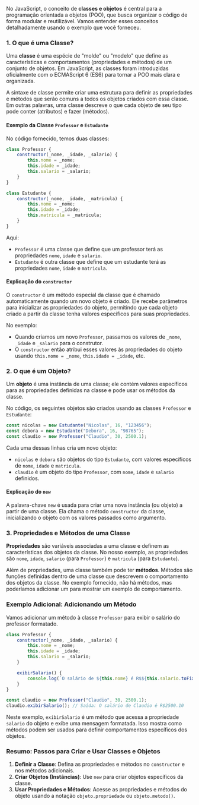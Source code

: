 No JavaScript, o conceito de **classes e objetos** é central para a programação orientada a objetos (POO), que busca organizar o código de forma modular e reutilizável. Vamos entender esses conceitos detalhadamente usando o exemplo que você forneceu.

### 1. O que é uma Classe?
Uma **classe** é uma espécie de "molde" ou "modelo" que define as características e comportamentos (propriedades e métodos) de um conjunto de objetos. Em JavaScript, as classes foram introduzidas oficialmente com o ECMAScript 6 (ES6) para tornar a POO mais clara e organizada.

A sintaxe de classe permite criar uma estrutura para definir as propriedades e métodos que serão comuns a todos os objetos criados com essa classe. Em outras palavras, uma classe descreve o que cada objeto de seu tipo pode conter (atributos) e fazer (métodos).

#### Exemplo da Classe `Professor` e `Estudante`
No código fornecido, temos duas classes:

```javascript
class Professor {
    constructor(_nome, _idade, _salario) {
        this.nome = _nome;
        this.idade = _idade;
        this.salario = _salario;
    }
}
```

```javascript
class Estudante {
    constructor(_nome, _idade, _matricula) {
        this.nome = _nome;
        this.idade = _idade;
        this.matricula = _matricula;
    }
}
```

Aqui:
- `Professor` é uma classe que define que um professor terá as propriedades `nome`, `idade` e `salario`.
- `Estudante` é outra classe que define que um estudante terá as propriedades `nome`, `idade` e `matricula`.

#### Explicação do `constructor`
O `constructor` é um método especial da classe que é chamado automaticamente quando um novo objeto é criado. Ele recebe parâmetros para inicializar as propriedades do objeto, permitindo que cada objeto criado a partir da classe tenha valores específicos para suas propriedades.

No exemplo:
- Quando criamos um novo `Professor`, passamos os valores de `_nome`, `_idade` e `_salario` para o construtor.
- O `constructor` então atribui esses valores às propriedades do objeto usando `this.nome = _nome`, `this.idade = _idade`, etc.

### 2. O que é um Objeto?
Um **objeto** é uma instância de uma classe; ele contém valores específicos para as propriedades definidas na classe e pode usar os métodos da classe.

No código, os seguintes objetos são criados usando as classes `Professor` e `Estudante`:

```javascript
const nicolas = new Estudante("Nicolas", 16, "123456");
const debora = new Estudante("Debora", 16, "98765");
const claudio = new Professor("Claudio", 30, 2500.1);
```

Cada uma dessas linhas cria um novo objeto:
- `nicolas` e `debora` são objetos do tipo `Estudante`, com valores específicos de `nome`, `idade` e `matricula`.
- `claudio` é um objeto do tipo `Professor`, com `nome`, `idade` e `salario` definidos.

#### Explicação do `new`
A palavra-chave `new` é usada para criar uma nova instância (ou objeto) a partir de uma classe. Ela chama o método `constructor` da classe, inicializando o objeto com os valores passados como argumento.

### 3. Propriedades e Métodos de uma Classe
**Propriedades** são variáveis associadas a uma classe e definem as características dos objetos da classe. No nosso exemplo, as propriedades são `nome`, `idade`, `salario` (para `Professor`) e `matricula` (para `Estudante`).

Além de propriedades, uma classe também pode ter **métodos**. Métodos são funções definidas dentro de uma classe que descrevem o comportamento dos objetos da classe. No exemplo fornecido, não há métodos, mas poderíamos adicionar um para mostrar um exemplo de comportamento.

### Exemplo Adicional: Adicionando um Método
Vamos adicionar um método à classe `Professor` para exibir o salário do professor formatado.

```javascript
class Professor {
    constructor(_nome, _idade, _salario) {
        this.nome = _nome;
        this.idade = _idade;
        this.salario = _salario;
    }

    exibirSalario() {
        console.log(`O salário de ${this.nome} é R$${this.salario.toFixed(2)}`);
    }
}

const claudio = new Professor("Claudio", 30, 2500.1);
claudio.exibirSalario(); // Saída: O salário de Claudio é R$2500.10
```

Neste exemplo, `exibirSalario` é um método que acessa a propriedade `salario` do objeto e exibe uma mensagem formatada. Isso mostra como métodos podem ser usados para definir comportamentos específicos dos objetos.

### Resumo: Passos para Criar e Usar Classes e Objetos

1. **Definir a Classe**: Defina as propriedades e métodos no `constructor` e nos métodos adicionais.
2. **Criar Objetos (Instâncias)**: Use `new` para criar objetos específicos da classe.
3. **Usar Propriedades e Métodos**: Acesse as propriedades e métodos do objeto usando a notação `objeto.propriedade` ou `objeto.metodo()`.
